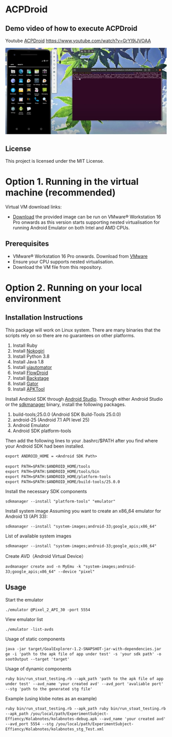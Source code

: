 # ACPDroid

## Demo video of how to execute ACPDroid
Youtube [ACPDroid](https://www.youtube.com/watch?v=GrYI9jJVOAA) https://www.youtube.com/watch?v=GrYI9jJVOAA

![Project Logo](images/ACPDroid.png)

## License
This project is licensed under the MIT License.

# Option 1. Running in the virtual machine (recommended)
Virtual VM download links: 
- [Download](https://pan.baidu.com/s/1TbDjYWb8s1S6YLn-PTEU1A?pwd=3cw3#list/path=%2F)
the provided image can be run on VMware® Workstation 16 Pro onwards as this version starts supporting nested virtualisation for running Android Emulator on both Intel and AMD CPUs.

## Prerequisites

- VMware® Workstation 16 Pro onwards. Download from [VMware](https://www.vmware.com/)
- Ensure your CPU supports nested virtualisation.
- Download the VM file from this repository.

# Option 2. Running on your local environment
## Installation Instructions
This package will work on Linux system. There are many binaries that the scripts rely on so there are no guarantees on other platforms. 
1. Install Ruby
2. Install [Nokogiri](https://nokogiri.org/tutorials/installing_nokogiri.html)
3. Install Python 3.8
4. Install Java 1.8
5. Install [uiautomator](https://github.com/xiaocong/uiautomator)
6. Install [FlowDroid](https://github.com/secure-software-engineering/FlowDroid/)
7. Install [Backstage](https://github.com/uds-se/backstage)
8. Install [Gator](http://web.cse.ohio-state.edu/presto/software/gator/)
9. Install [APKTool](https://apktool.org/)


Install Android SDK through [Android Studio](https://developer.android.com/studio).
Through either Android Studio or the [sdkmanager](https://developer.android.com/studio/command-line/sdkmanager) binary, install the following packages.
1. build-tools;25.0.0 (Android SDK Build-Tools 25.0.0)
2. android-25 (Android 7.1 API level 25)
3. Android Emulator
4. Android SDK platform-tools

Then add the following lines to your .bashrc/$PATH after you find where your Android SDK had been installed. 

```shell script
export ANDROID_HOME = <Android SDK Path>

export PATH=$PATH:$ANDROID_HOME/tools
export PATH=$PATH:$ANDROID_HOME/tools/bin
export PATH=$PATH:$ANDROID_HOME/platform-tools
export PATH=$PATH:$ANDROID_HOME/build-tools/25.0.0

```


Install the necessary SDK components

```shell script
sdkmanager --install "platform-tools" "emulator"
```

Install system image
Assuming you want to create an x86_64 emulator for Android 13 (API 33):

```shell script
sdkmanager --install "system-images;android-33;google_apis;x86_64"
```

List of available system images

```shell script
sdkmanager --install "system-images;android-33;google_apis;x86_64"
```

Create AVD（Android Virtual Device）

```shell script
avdmanager create avd -n MyEmu -k "system-images;android-33;google_apis;x86_64" --device "pixel"
```




## Usage 
Start the emulator

```shell script
./emulator @Pixel_2_API_30 -port 5554
```

View emulator list
```shell script
./emulator -list-avds
```

Usage of static components
```shell script
java -jar target/GoalExplorer-1.2-SNAPSHOT-jar-with-dependencies.jar ge -i 'path to the apk file of app under test' -s 'your sdk path' -o sootOutput --target 'target'
```

Usage of dynamic components
```shell script
ruby bin/run_stoat_testing.rb --apk_path 'path to the apk file of app under test' --avd_name 'your created avd' --avd_port 'avaliable port' --stg 'path to the generated stg file'
```


Example (using klobe notes as an example)
```shell script
ruby bin/run_stoat_testing.rb --apk_path ruby bin/run_stoat_testing.rb --apk_path /you/local/path/ExperimentSubject-Effiency/Kolabnotes/kolabnotes-debug.apk --avd_name 'your created avd' --avd_port 5554 --stg /you/local/path/ExperimentSubject-Effiency/Kolabnotes/kolabnotes_stg_Test.xml
```



